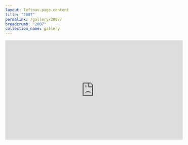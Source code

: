 ```yaml
---
layout: leftnav-page-content
title: "2007"
permalink: /gallery/2007/
breadcrumb: "2007"
collection_name: gallery
---
```


<div class="bp-youtube">
<iframe width="560" height="315" src="https://www.youtube.com/embed/LYj2OTHCY5w" frameborder="0" allow="accelerometer; autoplay; encrypted-media; gyroscope; picture-in-picture" allowfullscreen></iframe>
</div>
